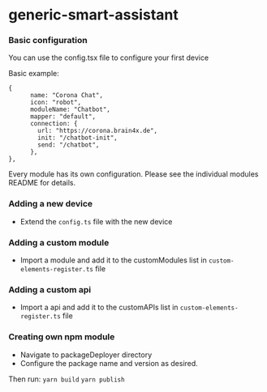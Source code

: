 # generic-smart-assistant


### Basic configuration

You can use the config.tsx file to configure your first device

Basic example:

```
{
      name: "Corona Chat",
      icon: "robot",
      moduleName: "Chatbot",
      mapper: "default",
      connection: {
        url: "https://corona.brain4x.de",
        init: "/chatbot-init",
        send: "/chatbot",
      },
},
```

Every module has its own configuration. Please see the individual modules README for details.


### Adding a new device

- Extend the ```config.ts``` file with the new device  


### Adding a custom module

- Import a module and add it to the customModules list in ``custom-elements-register.ts`` file


### Adding a custom api

- Import a api and add it to the customAPIs list in ``custom-elements-register.ts`` file


### Creating own npm module

- Navigate to packageDeployer directory
- Configure the package name and version as desired.
  

Then run:
`yarn build`
`yarn publish`
